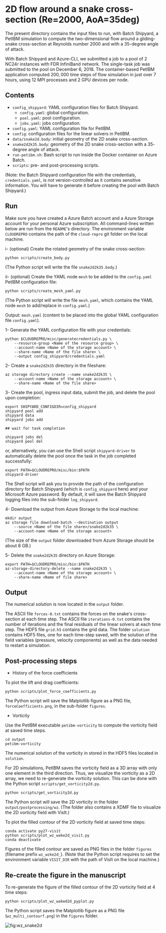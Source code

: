 # 2D flow around a snake cross-section (Re=2000, AoA=35deg)

The present directory contains the input files to run, with Batch Shipyard, a PetIBM simulation to compute the two-dimensional flow around a gliding-snake cross-section at Reynolds number $2000$ and with a $35$-degree angle of attack.

With Batch Shipyard and Azure-CLI, we submitted a job to a pool of 2 NC24r instances with FDR InfiniBand network.
The single-task job was submitted to the pool on December 6, 2018.
The container-based PetIBM application computed $200,000$ time steps of flow simulation in just over 7 hours, using 12 MPI processes and 2 GPU devices per node.

## Contents

* `config_shipyard`: YAML configuration files for Batch Shipyard.
  * `config.yaml`: global configuration.
  * `pool.yaml`: pool configuration.
  * `jobs.yaml`: jobs configuration.
* `config.yaml`: YAML configuration file for PetIBM.
* `config`: configuration files for the linear solvers in PetIBM.
* `data/snake2d.body`: initial geometry of the 2D snake cross-section.
* `snake2d2k35.body`: geometry of the 2D snake cross-section with a $35$-degree angle of attack.
* `run-petibm.sh`: Bash script to run inside the Docker container on Azure Batch.
* `scripts`: pre- and post-processing scripts.

(Note: the Batch Shipyard configuration file with the credentials, `credentials.yaml`, is not version-controlled as it contains sensitive information. You will have to generate it before creating the pool with Batch Shipyard.)

## Run

Make sure you have created a Azure Batch account and a Azure Storage account for your personal Azure subscription.
All command-lines written below are run from the `README`'s directory.
The environment variable `CLOUDREPRO` contains the path of the `cloud-repro` git folder on the local machine.

i- (optional) Create the rotated geometry of the snake cross-section:

```shell
python scripts/create_body.py
```

(The Python script will write the file `snake2d2k35.body`.)

ii- (optional) Create the YAML node `mesh` to be added to the `config.yaml` PetIBM configuration file:

```shell
python scripts/create_mesh_yaml.py
```

(The Python script will write the file `mesh.yaml`, which contains the YAML node `mesh` to add/replace in `config.yaml`.)

Output: `mesh.yaml` (content to be placed into the global YAML configuration file `config.yaml`).

1- Generate the YAML configuration file with your credentials:

```shell
python $CLOUDREPRO/misc/generatecredentials.py \
    --resource-group <Name of the resource group> \
    --account-name <Name of the storage account> \
    --share-name <Name of the file share> \
    --output config_shipyard/credentials.yaml
```

2- Create a `snake2d2k35` directory in the fileshare:

```shell
az storage directory create --name snake2d2k35 \
    --account-name <Name of the storage account> \
    --share-name <Name of the file share>
```

3- Create the pool, ingress input data, submit the job, and delete the pool upon completion:

```shell
export SHIPYARD_CONFIGDIR=config_shipyard
shipyard pool add
shipyard data
shipyard jobs add

## wait for task completion

shipyard jobs del
shipyard pool del
```

or, alternatively, you can use the Shell script `shipyard-driver` to automatically delete the pool once the task in the job completed successfully:

```shell
export PATH=$CLOUDREPRO/misc/bin:$PATH
shipyard-driver
```

The Shell script will ask you to provide the path of the configuration directory for Batch Shipyard (which is `config_shipyard` here) and your Microsoft Azure password.
By default, it will save the Batch Shipyard logging files into the sub-folder `log_shipyard`.

4- Download the output from Azure Storage to the local machine:

```shell
mkdir output
az storage file download-batch --destination output
    --source <Name of the file share>/snake2d2k35 \
    --account-name <Name of the storage account>
```

(The size of the `output` folder downloaded from Azure Storage should be about 8 GB.)

5- Delete the `snake2d2k35` directory on Azure Storage:

```shell
export PATH=$CLOUDREPRO/misc/bin:$PATH
az-storage-directory-delete --name snake2d2k35 \
    --account-name <Name of the storage account> \
    --share-name <Name of file share>
```

## Output

The numerical solution is now located in the `output` folder.

The ASCII file `forces-0.txt` contains the forces on the snake's cross-section at each time step.
The ASCII file `iterations-0.txt` contains the number of iterations and the final residuals of the linear solvers at each time step.
The HDF5 file `grid.h5` contains the grid data.
The folder `solution` contains HDF5 files, one for each time-step saved, with the solution of the field variables (pressure, velocity components) as well as the data needed to restart a simulation.

## Post-processing steps

* History of the force coefficients

To plot the lift and drag coefficients:

```shell
python scripts/plot_force_coefficients.py
```

The Python script will save the Matplotlib figure as a PNG file, `forceCoefficients.png`, in the sub-folder `figures`.

* Vorticity

Use the PetIBM executable `petibm-vorticity` to compute the vorticity field at saved time steps.

```shell
cd output
petibm-vorticity
```

The numerical solution of the vorticity in stored in the HDF5 files located in `solution`.

For 2D simulations, PetIBM saves the vorticity field as a 3D array with only one element in the third direction.
Thus, we visualize the vorticity as a 2D array, we need to re-generate the vorticity solution.
This can be done with the Python script `scripts/get_vorticity2d.py`.

```shell
python scripts/get_vorticity2d.py
```

The Python script will save the 2D vorticity in the folder `output/postprocessing/wz`.
(The folder also contains a XDMF file to visualize the 2D vorticity field with VisIt.)

To plot the filled contour of the 2D vorticity field at saved time steps:

```shell
conda activate py27-visit
python scripts/plot_wz_wake2d_visit.py
conda deactivate
```

Figures of the filled contour are saved as PNG files in the folder `figures` (filename prefix `wz_wzke2d_`).
(Note that the Python script requires to set the environment variable `VISIT_DIR` with the path of VisIt on the local machine.)

## Re-create the figure in the manuscript

To re-generate the figure of the filled contour of the 2D vorticity field at 4 time steps:

```shell
python scripts/plot_wz_waked2d_pyplot.py
```

The Python script saves the Matplotlib figure as a PNG file (`wz_multi_contourf.png`) in the `figures` folder.

![fig:wz_snake2d](./figures/wz_multi_contourf.png)
